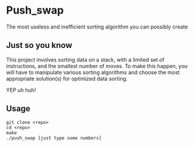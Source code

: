 # Push_swap
The most useless and inefficient sorting algorithm you can possibly create<br />

## Just so you know
This project involves sorting data on a stack, with a limited set of instructions, and the smallest number of moves. To make this happen, you will have to manipulate various sorting algorithms and choose the most appropriate solution(s) for optimized data sorting.
<br />

YEP uh huh!

## Usage
```
git clone <repo>
cd <repo>
make
./push_swap [just type some numbers]
```
